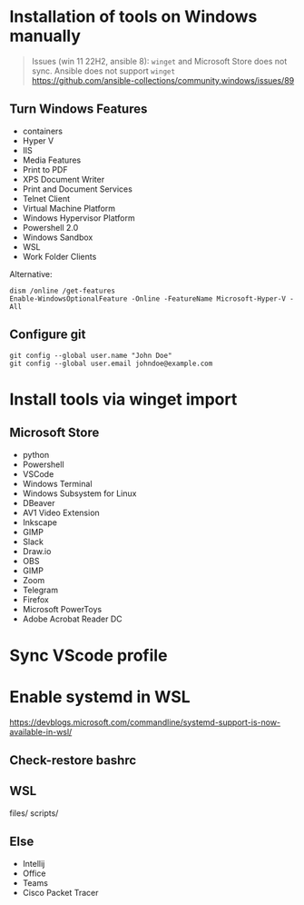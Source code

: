 # Installation of tools on Windows manually

> Issues (win 11 22H2, ansible 8): `winget` and Microsoft Store does not sync. Ansible does not support `winget`<br>
https://github.com/ansible-collections/community.windows/issues/89<br>

## Turn Windows Features
- containers
- Hyper V
- IIS
- Media Features
- Print to PDF
- XPS Document Writer
- Print and Document Services
- Telnet Client
- Virtual Machine Platform
- Windows Hypervisor Platform
- Powershell 2.0
- Windows Sandbox
- WSL
- Work Folder Clients

Alternative:
```
dism /online /get-features
Enable-WindowsOptionalFeature -Online -FeatureName Microsoft-Hyper-V -All
```

## Configure git
```
git config --global user.name "John Doe"
git config --global user.email johndoe@example.com
```

# Install tools via winget import

## Microsoft Store
- python
- Powershell
- VSCode
- Windows Terminal
- Windows Subsystem for Linux
- DBeaver
- AV1 Video Extension
- Inkscape
- GIMP
- Slack
- Draw.io
- OBS
- GIMP
- Zoom
- Telegram
- Firefox
- Microsoft PowerToys
- Adobe Acrobat Reader DC

# Sync VScode profile

# Enable systemd in WSL
https://devblogs.microsoft.com/commandline/systemd-support-is-now-available-in-wsl/<br>

## Check-restore bashrc

## WSL
files/
scripts/

## Else
- Intellij
- Office
- Teams
- Cisco Packet Tracer

